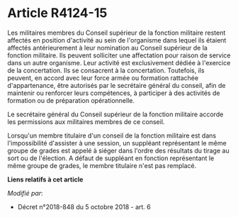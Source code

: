 # Article R4124-15

Les militaires membres du Conseil supérieur de la fonction militaire restent affectés en position d'activité au sein de
l'organisme dans lequel ils étaient affectés antérieurement à leur nomination au Conseil supérieur de la fonction militaire.
Ils peuvent solliciter une affectation pour raison de service dans un autre organisme. Leur activité est exclusivement dédiée
à l'exercice de la concertation. Ils se consacrent à la concertation. Toutefois, ils peuvent, en accord avec leur force armée
ou formation rattachée d'appartenance, être autorisés par le secrétaire général du conseil, afin de maintenir ou renforcer
leurs compétences, à participer à des activités de formation ou de préparation opérationnelle.

Le secrétaire général du Conseil supérieur de la fonction militaire accorde les permissions aux militaires membres de ce
conseil.

Lorsqu'un membre titulaire d'un conseil de la fonction militaire est dans l'impossibilité d'assister à une session, un
suppléant représentant le même groupe de grades est appelé à siéger dans l'ordre des résultats du tirage au sort ou de
l'élection. A défaut de suppléant en fonction représentant le même groupe de grades, le membre titulaire n'est pas remplacé.

**Liens relatifs à cet article**

_Modifié par_:

  - Décret n°2018-848 du 5 octobre 2018 - art. 6

